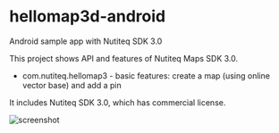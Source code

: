 hellomap3d-android
==================

Android sample app with Nutiteq SDK 3.0

This project shows API and features of Nutiteq Maps SDK 3.0.

   * com.nutiteq.hellomap3 - basic features: create a map (using online vector base) and add a pin

It includes Nutiteq SDK 3.0, which has commercial license. 

![screenshot](
https://dl.dropboxusercontent.com/u/3573333/public_web/berlin_vector_25D.png)
